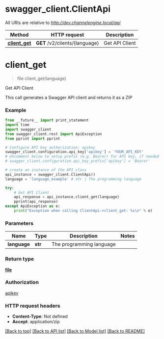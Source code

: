 # swagger_client.ClientApi

All URIs are relative to *http://dev.channelengine.local/api*

Method | HTTP request | Description
------------- | ------------- | -------------
[**client_get**](ClientApi.md#client_get) | **GET** /v2/clients/{language} | Get API Client


# **client_get**
> file client_get(language)

Get API Client

This call generates a Swagger API client and returns it as a ZIP

### Example 
```python
from __future__ import print_statement
import time
import swagger_client
from swagger_client.rest import ApiException
from pprint import pprint

# Configure API key authorization: apikey
swagger_client.configuration.api_key['apikey'] = 'YOUR_API_KEY'
# Uncomment below to setup prefix (e.g. Bearer) for API key, if needed
# swagger_client.configuration.api_key_prefix['apikey'] = 'Bearer'

# create an instance of the API class
api_instance = swagger_client.ClientApi()
language = 'language_example' # str | The programming language

try: 
    # Get API Client
    api_response = api_instance.client_get(language)
    pprint(api_response)
except ApiException as e:
    print("Exception when calling ClientApi->client_get: %s\n" % e)
```

### Parameters

Name | Type | Description  | Notes
------------- | ------------- | ------------- | -------------
 **language** | **str**| The programming language | 

### Return type

[**file**](file.md)

### Authorization

[apikey](../README.md#apikey)

### HTTP request headers

 - **Content-Type**: Not defined
 - **Accept**: application/zip

[[Back to top]](#) [[Back to API list]](../README.md#documentation-for-api-endpoints) [[Back to Model list]](../README.md#documentation-for-models) [[Back to README]](../README.md)

